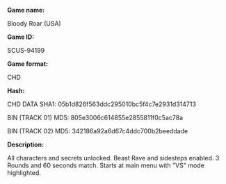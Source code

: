 **Game name:**

Bloody Roar (USA)

**Game ID:**

SCUS-94199

**Game format:**

CHD

**Hash:**

CHD DATA SHA1: 05b1d826f563ddc295010bc5f4c7e2931d314713

BIN (TRACK 01) MD5: 805e3006c614855e2855811f0c5ac78a

BIN (TRACK 02) MD5: 342186a92a6d67c4ddc700b2beeddade

**Description:**

All characters and secrets unlocked. Beast Rave and sidesteps enabled. 3 Rounds and 60 seconds match. Starts at main menu with "VS" mode highlighted.
